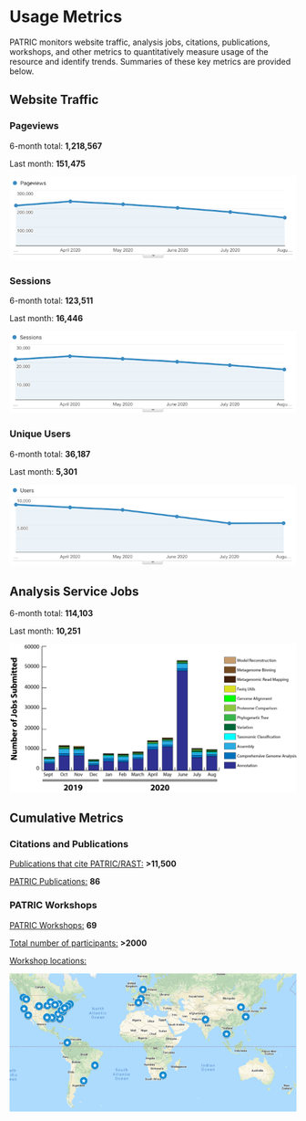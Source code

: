 # Usage Metrics
PATRIC monitors website traffic, analysis jobs, citations, publications, workshops, and other metrics to quantitatively measure usage of the resource and identify trends. Summaries of these key metrics are provided below.

## Website Traffic

### Pageviews
6-month total: **1,218,567**   

Last month: **151,475**

![Pageviews 6 months](_static/images/usage_metrics/pageviews_6_months_aug2020.png)

### Sessions
6-month total: **123,511**   

Last month: **16,446** 

![Sessions 6 months](_static/images/usage_metrics/sessions_6_months_aug2020.png)

### Unique Users
6-month total: **36,187**   

Last month: **5,301**

![Users 6 months](_static/images/usage_metrics/users_6_months_aug2020.png)

## Analysis Service Jobs
6-month total: **114,103**   

Last month: **10,251**

![Service Jobs 6 months](_static/images/usage_metrics/analysis_jobs_6_months_aug2020.png)


## Cumulative Metrics

### Citations and Publications

[Publications that cite PATRIC/RAST:](https://scholar.google.com/citations?user=Ov91kMAAAAAJ&hl=en&authuser=1) **>11,500**

[PATRIC Publications:](https://docs.patricbrc.org/publications.html) **86**

### PATRIC Workshops

[PATRIC Workshops:](https://docs.patricbrc.org/workshops.html) **69**

[Total number of participants:](https://docs.patricbrc.org/workshops.html) **>2000**

[Workshop locations:](https://docs.patricbrc.org/workshops.html)

![PATRIC workshop locations](_static/images/usage_metrics/workshop_map.png)


